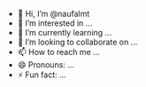 - 👋 Hi, I’m @naufalmt
- 👀 I’m interested in ...
- 🌱 I’m currently learning ...
- 💞️ I’m looking to collaborate on ...
- 📫 How to reach me ...
- 😄 Pronouns: ...
- ⚡ Fun fact: ...

<!---
naufalmt/naufalmt is a ✨ special ✨ repository because its `README.md` (this file) appears on your GitHub profile.
You can click the Preview link to take a look at your changes.
--->
